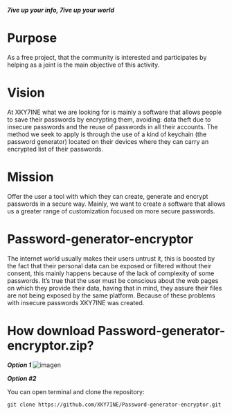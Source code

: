 ***7ive up your info, 7ive up your world***
# Purpose
As a free project, that the community is interested and participates by helping as a joint is the main objective of this activity.

# Vision
At XKY7INE what we are looking for is mainly a software that allows people to save their passwords by encrypting them, avoiding: data theft due to insecure passwords and the reuse of passwords in all their accounts. The method we seek to apply is through the use of a kind of keychain (the password generator) located on their devices where they can carry an encrypted list of their passwords.

# Mission
Offer the user a tool with which they can create, generate and encrypt passwords in a secure way. Mainly, we want to create a software that allows us a greater
range of customization focused on more secure passwords.



# Password-generator-encryptor

The internet world usually makes their users untrust it, this is boosted by the fact that their personal data can be exposed or filtered without their consent,
this mainly happens because of the lack of complexity of some passwords. It’s true that the user must be conscious about the web pages on which they provide 
their data, having that in mind, they assure their files are not being exposed by the same platform.
Because of these problems with insecure passwords XKY7INE was created.

# How download Password-generator-encryptor.zip?

***Option 1***
![imagen](https://user-images.githubusercontent.com/114893109/193656710-7881de3d-acb1-4c3c-b2fe-e6d48bc41e46.png)

***Option #2***

You can open terminal and clone the repository:
```
git clone https://github.com/XKY7INE/Password-generator-encryptor.git
```
